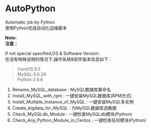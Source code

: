 # AutoPython
Automatic job by Python  
使用Python完成自动化运维脚本  

**Note:**  
**注意：**  

If not special specified,OS & Software Version:  
在没有特殊说明的情况下,操作系统&软件版本信息如下：     
> CentOS:6.5  
> MySQL:5.6.28  
> Python:2.6.6  


1. Rename_MySQL_database : MySQL数据库重命名  
2. Install_MySQL_with_rpm : 一键安装MySQL数据库(RPM方式)  
3. Install_Multiple_Instance_of_MySQL : 一键安装MySQL多实例  
4. Create_bigdata_for_MySQL : 为MySQL数据库造数据  
5. Check_MySQLdb_Module : 一键检查MySQLdb模块(Python)  
6. Check_Any_Python_Module_in_Centos : 一键检查任何模块(Python)  
